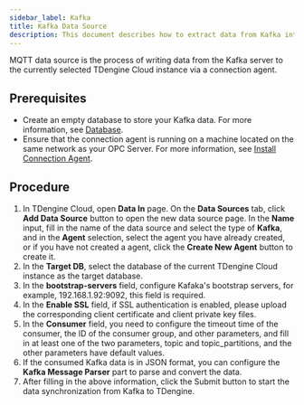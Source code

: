 ```yaml
---
sidebar_label: Kafka
title: Kafka Data Source
description: This document describes how to extract data from Kafka into TDengine Cloud instance.
---
```

MQTT data source is the process of writing data from the Kafka server to the currently selected TDengine Cloud instance via a connection agent.

## Prerequisites

- Create an empty database to store your Kafka data. For more information, see [Database](../../../programming/model/#create-database).
- Ensure that the connection agent is running on a machine located on the same network as your OPC  Server. For more information, see [Install Connection Agent](../install-agent/).

## Procedure

1. In TDengine Cloud, open **Data In** page. On the **Data Sources** tab, click **Add Data Source** button to open the new data source page. In the **Name** input, fill in the name of the data source and select the type of **Kafka**, and in the **Agent** selection, select the agent you have already created, or if you have not created a agent, click the **Create New Agent** button to create it.
2. In the **Target DB**, select the database of the current TDengine Cloud instance as the target database.
3. In the **bootstrap-servers** field, configure Kafaka's bootstrap servers, for example, 192.168.1.92:9092, this field is required.
4. In the **Enable SSL** field, if SSL authentication is enabled, please upload the corresponding client certificate and client private key files.
5. In the **Consumer** field, you need to configure the timeout time of the consumer, the ID of the consumer group, and other parameters, and fill in at least one of the two parameters, topic and topic_partitions, and the other parameters have default values.
6. If the consumed Kafka data is in JSON format, you can configure the **Kafka Message Parser** part to parse and convert the data.
7. After filling in the above information, click the Submit button to start the data synchronization from Kafka to TDengine.
